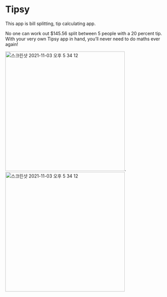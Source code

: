 # Tipsy

This app is bill splitting, tip calculating app.

No one can work out $145.56 split between 5 people with a 20 percent tip. With your very own Tipsy app in hand, you’ll never need to do maths ever again!


<img width="375" alt="스크린샷 2021-11-03 오후 5 34 12" src="https://user-images.githubusercontent.com/69520548/142767034-94d01fb5-ec82-4cbc-a78c-f53078123e0e.png">. <img width="375" alt="스크린샷 2021-11-03 오후 5 34 12" src="https://user-images.githubusercontent.com/69520548/142767046-6273427c-0698-4bd1-803c-b0591b083914.png">
